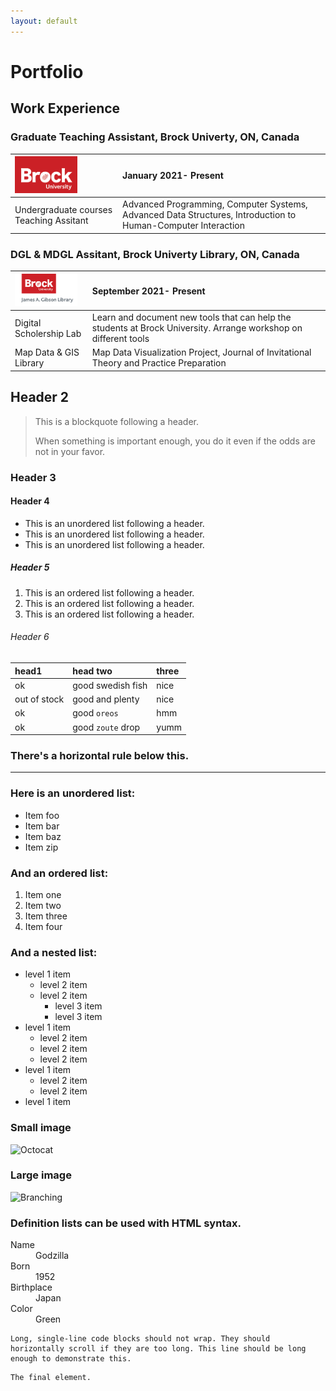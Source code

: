 ```yaml
---
layout: default
---
```

# Portfolio

## Work Experience

### Graduate Teaching Assistant, Brock Univerty, ON, Canada



| <img src="assets/img/BrockLogo.png?raw=true" width="100"/>       | January 2021- Present          |
|:-------------|:------------------|
| Undergraduate courses Teaching Assitant | Advanced Programming, Computer Systems, Advanced Data Structures, Introduction to Human-Computer Interaction |



### DGL & MDGL Assitant, Brock Univerty Library, ON, Canada
| <img src="assets/img/BUL2.png?raw=true" width="100"/>       | September 2021- Present          |
|:-------------|:------------------|
| Digital Scholership Lab | Learn and document new tools that can help the students at Brock University. Arrange workshop on different tools  |
| Map Data & GIS Library  | Map Data Visualization Project, Journal of Invitational Theory and Practice Preparation                           |




## Header 2

> This is a blockquote following a header.
>
> When something is important enough, you do it even if the odds are not in your favor.

### Header 3



#### Header 4

*   This is an unordered list following a header.
*   This is an unordered list following a header.
*   This is an unordered list following a header.

##### Header 5

1.  This is an ordered list following a header.
2.  This is an ordered list following a header.
3.  This is an ordered list following a header.

###### Header 6

| head1        | head two          | three |
|:-------------|:------------------|:------|
| ok           | good swedish fish | nice  |
| out of stock | good and plenty   | nice  |
| ok           | good `oreos`      | hmm   |
| ok           | good `zoute` drop | yumm  |

### There's a horizontal rule below this.

* * *

### Here is an unordered list:

*   Item foo
*   Item bar
*   Item baz
*   Item zip

### And an ordered list:

1.  Item one
1.  Item two
1.  Item three
1.  Item four

### And a nested list:

- level 1 item
  - level 2 item
  - level 2 item
    - level 3 item
    - level 3 item
- level 1 item
  - level 2 item
  - level 2 item
  - level 2 item
- level 1 item
  - level 2 item
  - level 2 item
- level 1 item

### Small image

![Octocat](https://github.githubassets.com/images/icons/emoji/octocat.png)

### Large image

![Branching](https://guides.github.com/activities/hello-world/branching.png)


### Definition lists can be used with HTML syntax.

<dl>
<dt>Name</dt>
<dd>Godzilla</dd>
<dt>Born</dt>
<dd>1952</dd>
<dt>Birthplace</dt>
<dd>Japan</dd>
<dt>Color</dt>
<dd>Green</dd>
</dl>

```
Long, single-line code blocks should not wrap. They should horizontally scroll if they are too long. This line should be long enough to demonstrate this.
```

```
The final element.
```
